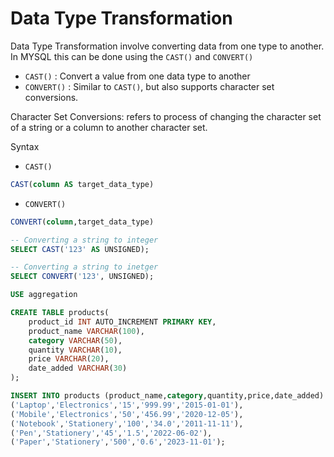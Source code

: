 # Data Type Transformation

Data Type Transformation involve converting data from one type to another. In MYSQL this can be done using the `CAST()` and `CONVERT()`

- `CAST()` : Convert a value from one data type to another
- `CONVERT()` : Similar to `CAST()`, but also supports character set conversions.

Character Set Conversions: refers to process of changing the character set of a string or a column to another character set.

Syntax
- `CAST()` 
```sql
CAST(column AS target_data_type)
```
- `CONVERT()`
```sql
CONVERT(column,target_data_type)
```

```sql
-- Converting a string to integer
SELECT CAST('123' AS UNSIGNED);

-- Converting a string to inetger
SELECT CONVERT('123', UNSIGNED);
```

```sql
USE aggregation

CREATE TABLE products(
    product_id INT AUTO_INCREMENT PRIMARY KEY,
    product_name VARCHAR(100),
    category VARCHAR(50),
    quantity VARCHAR(10),
    price VARCHAR(20),
    date_added VARCHAR(30)
);

INSERT INTO products (product_name,category,quantity,price,date_added) VALUES
('Laptop','Electronics','15','999.99','2015-01-01'),
('Mobile','Electronics','50','456.99','2020-12-05'),
('Notebook','Stationery','100','34.0','2011-11-11'),
('Pen','Stationery','45','1.5','2022-06-02'),
('Paper','Stationery','500','0.6','2023-11-01');


```